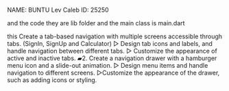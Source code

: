 NAME: BUNTU Lev Caleb
ID: 25250


and the code they are lib folder and the main class is main.dart

this Create a tab-based navigation with multiple screens accessible through tabs. (SignIn, SignUp and Calculator) 
       ▻ Design tab icons and labels, and handle navigation between different tabs.
       ▻ Customize the appearance of active and inactive tabs.
▰2. Create a navigation drawer with a hamburger menu icon and a slide-out animation.
       ▻ Design menu items and handle navigation to different screens.
       ▻Customize the appearance of the drawer, such as adding icons or styling.
